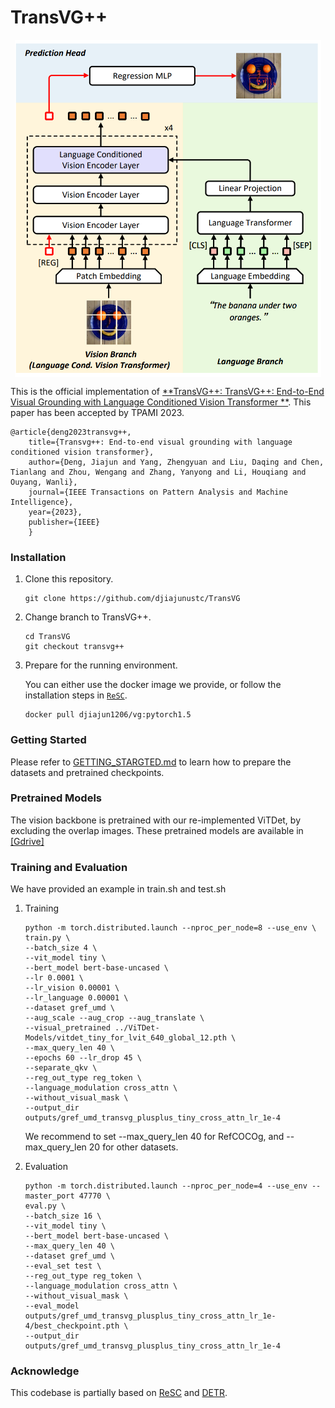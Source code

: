 # TransVG++
<p align="center"> <img src='docs/framework_v2.png' align="center" height="540px"> </p>

This is the official implementation of [**TransVG++: TransVG++: End-to-End Visual Grounding with Language Conditioned Vision Transformer
**](https://arxiv.org/pdf/2206.06619.pdf). This paper has been accepted by TPAMI 2023.

    @article{deng2023transvg++,
        title={Transvg++: End-to-end visual grounding with language conditioned vision transformer},
        author={Deng, Jiajun and Yang, Zhengyuan and Liu, Daqing and Chen, Tianlang and Zhou, Wengang and Zhang, Yanyong and Li, Houqiang and Ouyang, Wanli},
        journal={IEEE Transactions on Pattern Analysis and Machine Intelligence},
        year={2023},
        publisher={IEEE}
        }
### Installation
1.  Clone this repository.
    ```
    git clone https://github.com/djiajunustc/TransVG
    ```

2. Change branch to TransVG++.
    ```
    cd TransVG
    git checkout transvg++
    ```


2.  Prepare for the running environment. 

    You can either use the docker image we provide, or follow the installation steps in [`ReSC`](https://github.com/zyang-ur/ReSC). 

    ```
    docker pull djiajun1206/vg:pytorch1.5
    ```

### Getting Started

Please refer to [GETTING_STARGTED.md](docs/GETTING_STARTED.md) to learn how to prepare the datasets and pretrained checkpoints.

### Pretrained Models

The vision backbone is pretrained with our re-implemented ViTDet, by excluding the overlap images. These pretrained models are available in [[Gdrive]](https://drive.google.com/drive/folders/14wPf6U7MQnOYsVXgTquubCkQaF0kbD77?usp=sharing)

### Training and Evaluation

We have provided an example in train.sh and test.sh

1.  Training
    ```
    python -m torch.distributed.launch --nproc_per_node=8 --use_env \
    train.py \
    --batch_size 4 \
    --vit_model tiny \
    --bert_model bert-base-uncased \
    --lr 0.0001 \
    --lr_vision 0.00001 \
    --lr_language 0.00001 \
    --dataset gref_umd \
    --aug_scale --aug_crop --aug_translate \
    --visual_pretrained ../ViTDet-Models/vitdet_tiny_for_lvit_640_global_12.pth \
    --max_query_len 40 \
    --epochs 60 --lr_drop 45 \
    --separate_qkv \
    --reg_out_type reg_token \
    --language_modulation cross_attn \
    --without_visual_mask \
    --output_dir outputs/gref_umd_transvg_plusplus_tiny_cross_attn_lr_1e-4
    ```

    We recommend to set --max_query_len 40 for RefCOCOg, and --max_query_len 20 for other datasets. 


2.  Evaluation
    ```
    python -m torch.distributed.launch --nproc_per_node=4 --use_env --master_port 47770 \
    eval.py \
    --batch_size 16 \
    --vit_model tiny \
    --bert_model bert-base-uncased \
    --max_query_len 40 \
    --dataset gref_umd \
    --eval_set test \
    --reg_out_type reg_token \
    --language_modulation cross_attn \
    --without_visual_mask \
    --eval_model outputs/gref_umd_transvg_plusplus_tiny_cross_attn_lr_1e-4/best_checkpoint.pth \
    --output_dir outputs/gref_umd_transvg_plusplus_tiny_cross_attn_lr_1e-4
    ```

### Acknowledge
This codebase is partially based on [ReSC](https://github.com/zyang-ur/ReSC) and [DETR](https://github.com/facebookresearch/detr).
